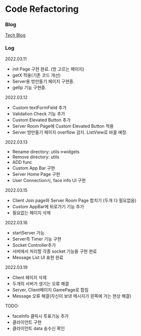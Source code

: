 # Code Refactoring

### Blog
[Tech Blog](https://kdjun97.github.io/blog/Project_Liar/)   

### Log

2022.03.11  
- init Page 구현 완료. (방 고르는 페이지)  
- getX 적용(기존 코드 개선)  
- Server용 방만들기 페이지 구현중.
- getIp 기능 구현중.  

2022.03.12
- Custom textFormField 추가  
- Validation Check 기능 추가
- Custom Elevated Button 추가  
- Server Room Page에 Custom Elevated Button 적용  
- Server 방만들기 페이지 overflow 감지. ListView로 바꿀 예정.  

2022.03.13
- Rename directory: utils->widgets  
- Remove directory: utils
- ADD func
- Custom App Bar 구현
- Server Home Page 구현
- User Connection시, face info UI 구현

2022.03.15  
- Client Join page와 Server Room Page 합치기 (두개 다 필요없음)
- Custom AppBar에 뒤로가기 기능 추가
- 필요없는 페이지 삭제

2022.03.16
- startServer 가능
- Server측 Timer 기능 구현
- Socket Controller추가
- 서버에서 처리할 각종 socket 기능들 구현 완료
- Message List UI 표현 완료

2022.03.19
- Client 페이지 삭제
- 두개의 서버가 생기는 오류 해결
- Server, Client페이지 GamePage로 합침
- Message 오류 해결(자신이 보낸 메시지가 왼쪽에 가는 현상 해결)

TODO:  
- faceInfo 클릭시 투표기능 추가
- 클라이언트 구현
- 클라이언트 data 송수신 확인